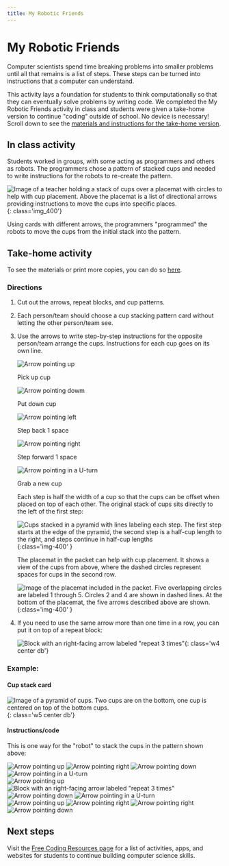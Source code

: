 ```yaml
---
title: My Robotic Friends
---
```


# My Robotic Friends

Computer scientists spend time breaking problems into smaller problems until all that remains is a list of steps. These steps can be turned into instructions that a computer can understand.

This activity lays a foundation for students to think computationally so that they can eventually solve problems by writing code. We completed the My Robotic Friends activity in class and students were given a take-home version to continue "coding" outside of school. No device is necessary! Scroll down to see the [materials and instructions for the take-home version](#take-home-activity).

## In class activity

Students worked in groups, with some acting as programmers and others as robots. The programmers chose a pattern of stacked cups and needed to write instructions for the robots to re-create the pattern.


![Image of a teacher holding a stack of cups over a placemat with circles to help with cup placement. Above the placemat is a list of directional arrows providing instructions to move the cups into specific places.](/images/uploads/example_robotic_friends.jpg){: class='img_400'}

Using cards with different arrows, the programmers "programmed" the robots to move the cups from the initial stack into the pattern.


## Take-home activity

To see the materials or print more copies, you can do so [here](https://docs.google.com/document/d/19IXMAygJEPEMwQ2QFnHEFYzTeWX935HFWChyYI0MIWg/export?format=pdf).

### Directions

1. Cut out the arrows, repeat blocks, and cup patterns.
2. Each person/team should choose a cup stacking pattern card without letting the other person/team see.
3. Use the arrows to write step-by-step instructions for the opposite person/team arrange the cups. Instructions for each cup goes on its own line.
   
   <div class="fl w-20 pa1 tc">
    <img src='/images/uploads/up_arrow.png' alt='Arrow pointing up'>
    <p>Pick up cup</p>
   </div>
   <div class="fl w-20 pa1 tc">
    <img src='/images/uploads/down_arrow.png' alt='Arrow pointing dowm'>
    <p>Put down cup</p>
   </div>
   <div class="fl w-20 pa1 tc">
    <img src='/images/uploads/left_arrow.png' alt='Arrow pointing left'>
    <p>Step back 1 space</p>
   </div>
   <div class="fl w-20 pa1 tc">
    <img src='/images/uploads/right_arrow.png' alt='Arrow pointing right'>
    <p>Step forward 1 space</p>
   </div>
   <div class="fl w-20 pa1 tc">
    <img src='/images/uploads/redo_arrow.png' alt='Arrow pointing in a U-turn'>
    <p>Grab a new cup</p>
   </div>
   
   <div class='cb'></div>
    
   Each step is half the width of a cup so that the cups can be offset when placed on top of each other. The original stack of cups sits directly to the left of the first step:
   
   ![Cups stacked in a pyramid with lines labeling each step. The first step starts at the edge of the pyramid, the second step is a half-cup length to the right, and steps continue in half-cup lengths](/images/uploads/cups_layout.png){:class='img-400' }
   
   The placemat in the packet can help with cup placement. It shows a view of the cups from above, where the dashed circles represent spaces for cups in the second row.
   
   ![Image of the placemat included in the packet. Five overlapping circles are labeled 1 through 5. Circles 2 and 4 are shown in dashed lines. At the bottom of the placemat, the five arrows described above are shown.](/images/uploads/placemat_preview.png){:class='img-400' }
   
   
   
      
   
4. If you need to use the same arrow more than one time in a row, you can put it on top of a repeat block:

    ![Block with an right-facing arrow labeled "repeat 3 times"](/images/uploads/repeat_right_3_times.png){: class='w4 center db'}



### Example:

<h4 class='tc'>Cup stack card</h4> 

![Image of a pyramid of cups. Two cups are on the bottom, one cup is centered on top of the bottom cups.](/images/uploads/example_cup_stack.png){: class='w5 center db'}


<h4 class='tc'>Instructions/code</h4>

This is one way for the "robot" to stack the cups in the pattern shown above:

<div class='cb'>
    <img src='/images/uploads/up_arrow.png' alt='Arrow pointing up' class='w3 dib'>
    <img src='/images/uploads/right_arrow.png' alt='Arrow pointing right' class='w3 dib'>
    <img src='/images/uploads/down_arrow.png' alt='Arrow pointing down' class='w3 dib'>
    <img src='/images/uploads/redo_arrow.png' alt='Arrow pointing in a U-turn' class='w3 dib'>
</div>

<div class='cb mt4'>
    <img src='/images/uploads/up_arrow.png' alt='Arrow pointing up' class='w3 dib'>
    <img src='/images/uploads/repeat_right_3_times.png' alt='Block with an right-facing arrow labeled "repeat 3 times"' class='w3 dib'>
    <img src='/images/uploads/down_arrow.png' alt='Arrow pointing down' class='w3 dib'>
    <img src='/images/uploads/redo_arrow.png' alt='Arrow pointing in a U-turn' class='w3 dib'>
</div>

<div class='cb mt4'>
    <img src='/images/uploads/up_arrow.png' alt='Arrow pointing up' class='w3 dib'>
    <img src='/images/uploads/right_arrow.png' alt='Arrow pointing right' class='w3 dib'>
    <img src='/images/uploads/right_arrow.png' alt='Arrow pointing right' class='w3 dib'>
    <img src='/images/uploads/down_arrow.png' alt='Arrow pointing down' class='w3 dib'>

</div>



## Next steps

Visit the [Free Coding Resources page](/resources) for a list of activities, apps, and websites for students to continue building computer science skills.